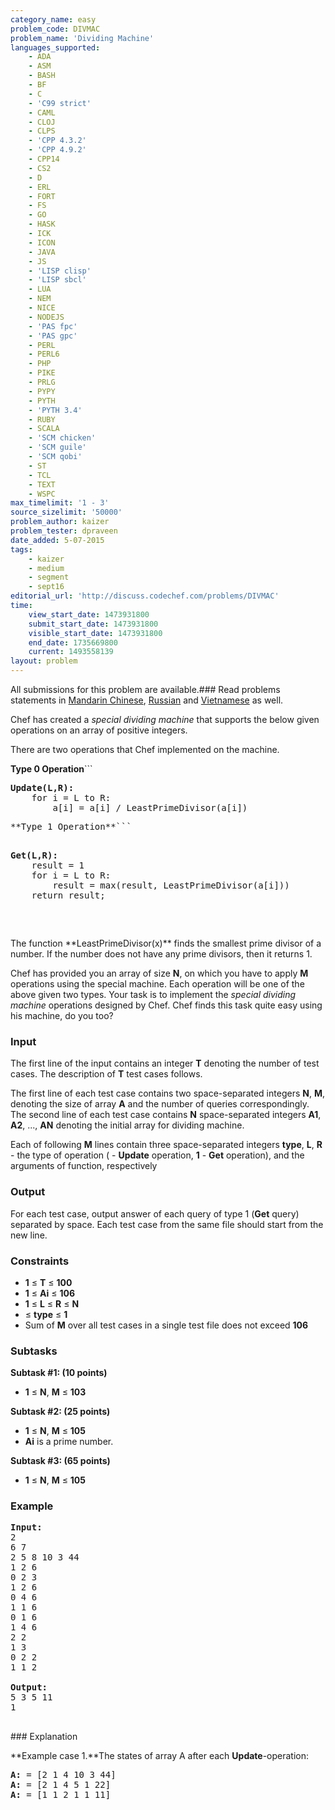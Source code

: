 ```yaml
---
category_name: easy
problem_code: DIVMAC
problem_name: 'Dividing Machine'
languages_supported:
    - ADA
    - ASM
    - BASH
    - BF
    - C
    - 'C99 strict'
    - CAML
    - CLOJ
    - CLPS
    - 'CPP 4.3.2'
    - 'CPP 4.9.2'
    - CPP14
    - CS2
    - D
    - ERL
    - FORT
    - FS
    - GO
    - HASK
    - ICK
    - ICON
    - JAVA
    - JS
    - 'LISP clisp'
    - 'LISP sbcl'
    - LUA
    - NEM
    - NICE
    - NODEJS
    - 'PAS fpc'
    - 'PAS gpc'
    - PERL
    - PERL6
    - PHP
    - PIKE
    - PRLG
    - PYPY
    - PYTH
    - 'PYTH 3.4'
    - RUBY
    - SCALA
    - 'SCM chicken'
    - 'SCM guile'
    - 'SCM qobi'
    - ST
    - TCL
    - TEXT
    - WSPC
max_timelimit: '1 - 3'
source_sizelimit: '50000'
problem_author: kaizer
problem_tester: dpraveen
date_added: 5-07-2015
tags:
    - kaizer
    - medium
    - segment
    - sept16
editorial_url: 'http://discuss.codechef.com/problems/DIVMAC'
time:
    view_start_date: 1473931800
    submit_start_date: 1473931800
    visible_start_date: 1473931800
    end_date: 1735669800
    current: 1493558139
layout: problem
---
```

All submissions for this problem are available.###  Read problems statements in [Mandarin Chinese](http://www.codechef.com/download/translated/SEPT16/mandarin/DIVMAC.pdf), [Russian](http://www.codechef.com/download/translated/SEPT16/russian/DIVMAC.pdf) and [Vietnamese](http://www.codechef.com/download/translated/SEPT16/vietnamese/DIVMAC.pdf) as well.

Chef has created a _special dividing machine_ that supports the below given operations on an array of positive integers.

There are two operations that Chef implemented on the machine.

**Type 0 Operation**```

<pre>
<b>Update(L,R):</b>
	for i = L to R:
		a[i] = a[i] / LeastPrimeDivisor(a[i])
</pre>

<pre>
**Type 1 Operation**```

<pre>
<b>Get(L,R):</b>
	result = 1
	for i = L to R:
		result = max(result, LeastPrimeDivisor(a[i]))
	return result;
</pre>

</pre>
The function **LeastPrimeDivisor(x)** finds the smallest prime divisor of a number. If the number does not have any prime divisors, then it returns 1.

Chef has provided you an array of size **N**, on which you have to apply **M** operations using the special machine. Each operation will be one of the above given two types. Your task is to implement the _special dividing machine_ operations designed by Chef. Chef finds this task quite easy using his machine, do you too?

### Input

The first line of the input contains an integer **T** denoting the number of test cases. The description of **T** test cases follows.

The first line of each test case contains two space-separated integers **N**, **M**, denoting the size of array **A** and the number of queries correspondingly. The second line of each test case contains **N** space-separated integers **A1**, **A2**, ..., **AN** denoting the initial array for dividing machine.

Each of following **M** lines contain three space-separated integers  **type**, **L**, **R** - the type of operation ( - **Update** operation, **1** - **Get** operation), and the arguments of function, respectively

### Output

For each test case, output answer of each query of type 1 (**Get** query) separated by space. Each test case from the same file should start from the new line.

### Constraints

- **1** ≤ **T** ≤ **100**
- **1** ≤ **Ai** ≤ **106**
- **1** ≤ **L** ≤ **R** ≤ **N**
- ≤ **type** ≤ **1**
- Sum of **M** over all test cases in a single test file does not exceed **106**

### Subtasks

**Subtask #1: (10 points)**

- **1** ≤ **N**, **M** ≤ **103**

**Subtask #2: (25 points)**

- **1** ≤ **N**, **M** ≤ **105**
- **Ai** is a prime number.

**Subtask #3: (65 points)**

- **1** ≤ **N**, **M** ≤ **105**

### Example

<pre><b>Input:</b><tt>
2
6 7
2 5 8 10 3 44
1 2 6
0 2 3
1 2 6
0 4 6
1 1 6
0 1 6
1 4 6
2 2
1 3
0 2 2
1 1 2
</tt>
<b>Output:</b><tt>
5 3 5 11
1
</tt>
</pre>### Explanation
**Example case 1.**The states of array A after each **Update**-operation:

<pre>
<b>A:</b> = [2 1 4 10 3 44]
<b>A:</b> = [2 1 4 5 1 22]
<b>A:</b> = [1 1 2 1 1 11]

</pre>